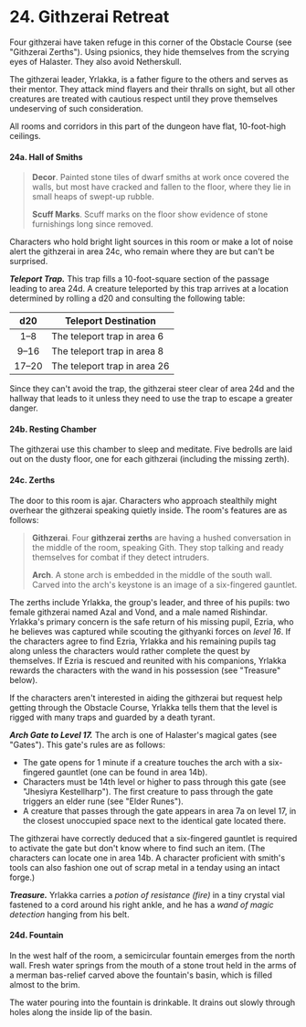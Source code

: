 # 24. Githzerai Retreat

Four githzerai have taken refuge in this corner of the Obstacle Course (see "Githzerai Zerths"). Using psionics, they hide themselves from the scrying eyes of Halaster. They also avoid Netherskull.

The githzerai leader, Yrlakka, is a father figure to the others and serves as their mentor. They attack mind flayers and their thralls on sight, but all other creatures are treated with cautious respect until they prove themselves undeserving of such consideration.

All rooms and corridors in this part of the dungeon have flat, 10-foot-high ceilings.

#### 24a. Hall of Smiths

>**Decor**. Painted stone tiles of dwarf smiths at work once covered the walls, but most have cracked and fallen to the floor, where they lie in small heaps of swept-up rubble.
>
>**Scuff Marks**. Scuff marks on the floor show evidence of stone furnishings long since removed.
>

Characters who hold bright light sources in this room or make a lot of noise alert the githzerai in area 24c, who remain where they are but can't be surprised.

***Teleport Trap.*** This trap fills a 10-foot-square section of the passage leading to area 24d. A creature teleported by this trap arrives at a location determined by rolling a d20 and consulting the following table:

|  d20  | Teleport Destination         |
|:-----:|------------------------------|
|  1–8  | The teleport trap in area 6  |
|  9–16 | The teleport trap in area 8  |
| 17–20 | The teleport trap in area 26 |

Since they can't avoid the trap, the githzerai steer clear of area 24d and the hallway that leads to it unless they need to use the trap to escape a greater danger.

#### 24b. Resting Chamber

The githzerai use this chamber to sleep and meditate. Five bedrolls are laid out on the dusty floor, one for each githzerai (including the missing zerth).

#### 24c. Zerths

The door to this room is ajar. Characters who approach stealthily might overhear the githzerai speaking quietly inside. The room's features are as follows:

>**Githzerai**. Four **githzerai zerths** are having a hushed conversation in the middle of the room, speaking Gith. They stop talking and ready themselves for combat if they detect intruders.
>
>**Arch**. A stone arch is embedded in the middle of the south wall. Carved into the arch's keystone is an image of a six-fingered gauntlet.
>

The zerths include Yrlakka, the group's leader, and three of his pupils: two female githzerai named Azal and Vond, and a male named Rishindar. Yrlakka's primary concern is the safe return of his missing pupil, Ezria, who he believes was captured while scouting the githyanki forces on *level 16*. If the characters agree to find Ezria, Yrlakka and his remaining pupils tag along unless the characters would rather complete the quest by themselves. If Ezria is rescued and reunited with his companions, Yrlakka rewards the characters with the wand in his possession (see "Treasure" below).

If the characters aren't interested in aiding the githzerai but request help getting through the Obstacle Course, Yrlakka tells them that the level is rigged with many traps and guarded by a death tyrant.

***Arch Gate to Level 17.*** The arch is one of Halaster's magical gates (see "Gates"). This gate's rules are as follows:

- The gate opens for 1 minute if a creature touches the arch with a six-fingered gauntlet (one can be found in area 14b).
- Characters must be 14th level or higher to pass through this gate (see "Jhesiyra Kestellharp"). The first creature to pass through the gate triggers an elder rune (see "Elder Runes").
- A creature that passes through the gate appears in area 7a on level 17, in the closest unoccupied space next to the identical gate located there.

The githzerai have correctly deduced that a six-fingered gauntlet is required to activate the gate but don't know where to find such an item. (The characters can locate one in area 14b. A character proficient with smith's tools can also fashion one out of scrap metal in a tenday using an intact forge.)

***Treasure.*** Yrlakka carries a *potion of resistance (fire)* in a tiny crystal vial fastened to a cord around his right ankle, and he has a *wand of magic detection* hanging from his belt.

#### 24d. Fountain

In the west half of the room, a semicircular fountain emerges from the north wall. Fresh water springs from the mouth of a stone trout held in the arms of a merman bas-relief carved above the fountain's basin, which is filled almost to the brim.

The water pouring into the fountain is drinkable. It drains out slowly through holes along the inside lip of the basin.